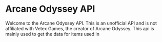 # Arcane Odyssey API

Welcome to the Arcane Odyssey API. This is an unofficial API and is not affiliated with Vetex
Games, the creator of Arcane Odyssey. This api is mainly used to get the data for items used
in
